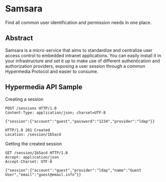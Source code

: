 # Samsara
Find all common user identification and permission needs in one place.

## Abstract

Samsara is a micro-service that aims to standardize and centralize user access control to embedded intranet applications.
You can easily install it in your infrastructure and set it up to make use of different authentication and authorization providers, exposing a user session through a common Hypermedia Protocol and easier to consume.

## Hypermedia API Sample

Creating a session

```
POST /sessions HTTP/1.0
Content-Type: application/json; charset=UTF-8

{"session":{"account":"guest","password":"1234","provider":"ldap"}}
```
```
HTTP/1.0 201 Created
Location: /session/1b5acd
```

Getting the created session

```
GET /session/1b5acd HTTP/1.0
Accept: application/json
Accept-Charset: UTF-8

{"session":{"account":"guest","provider":"ldap","name":"Guest User","email":"guest@email.info"}}
```
